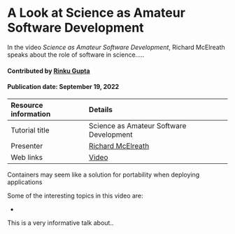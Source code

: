 # A Look at Science as Amateur Software Development

<!--deck text start-->
In the video *Science as Amateur Software Development*, Richard McElreath speaks about the role of software in science.....
<!--deck text end-->

#### Contributed by [Rinku Gupta](https://github.com/rinkug)
#### Publication date: September 19, 2022

Resource information | Details 
:--- | :--- 
Tutorial title  | Science as Amateur Software Development 
Presenter | [Richard McElreath](https://www.eva.mpg.de/ecology/staff/richard-mcelreath/)
Web links | [Video](https://www.youtube.com/watch?v=zwRdO9_GGhY)

Containers may seem like a solution for portability when deploying applications


Some of the interesting topics in this video are:

 - 
 
 
This is a very informative talk about..


<!---
Publish: no
Topics: TBD 
Pinned: no
RSS update: 2022-09-19
--->

